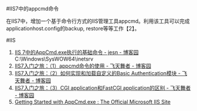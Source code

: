 #IIS7中的appcmd命令



在IIS7中，增加一个基于命令行方式的IIS管理工具appcmd。利用该工具可以完成applicationhost.config的backup, restore等等工作【2】。



#IIS
1. [IIS 7中的AppCmd.exe执行的基础命令 - jesn - 博客园 ](http://www.cnblogs.com/jesn/archive/2013/04/18/3029229.html)C:\Windows\SysWOW64\inetsrv
2. [IIS7入门之旅：（1）appcmd命令的使用 - 飞天舞者 - 博客园 ](http://www.cnblogs.com/Winston/archive/2009/01/06/1370390.html)
3. [IIS7入门之旅：（2）如何实现和加载自定义的Basic Authentication模块 - 飞天舞者 - 博客园 ](http://www.cnblogs.com/Winston/archive/2009/01/08/1372041.html)
4. [IIS7入门之旅：（3）CGI application和FastCGI application的区别 - 飞天舞者 - 博客园 ](http://www.cnblogs.com/Winston/archive/2009/01/09/1372373.html)
5. [Getting Started with AppCmd.exe : The Official Microsoft IIS Site ](https://www.iis.net/learn/get-started/getting-started-with-iis/getting-started-with-appcmdexe?_sm_au_=ijHN3WB04D8SBn8M)